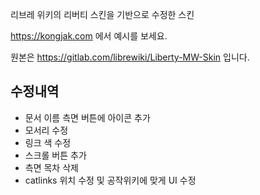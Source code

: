 리브레 위키의 리버티 스킨을 기반으로 수정한 스킨

<https://kongjak.com> 에서 예시를 보세요.

원본은 <https://gitlab.com/librewiki/Liberty-MW-Skin> 입니다.

## 수정내역
- 문서 이름 측면 버튼에 아이콘 추가
- 모서리 수정
- 링크 색 수정
- 스크롤 버튼 추가
- 측면 목차 삭제
- catlinks 위치 수정 및 공작위키에 맞게 UI 수정
